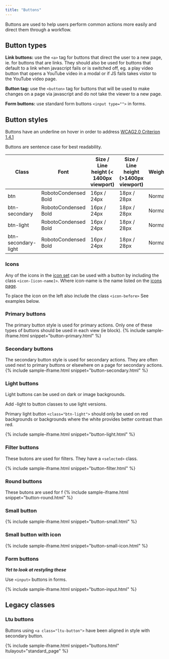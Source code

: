 ```yaml
---
title: "Buttons"
---
```


Buttons are used to help users perform common actions more easily and direct them through a workflow.

## Button types

**Link buttons:** use the `<a>` tag for buttons that direct the user to a new page, ie. for buttons that are links. They should also be used for buttons that default to a link when javascript fails or is switched off, eg. a play video button that opens a YouTube video in a modal or if JS fails takes vistor to the YouTube video page.</p>

**Button tag:** use the `<button>` tag for buttons that will be used to make changes on a page via javascript and do not take the viewer to a new page.

**Form buttons:** use standard form buttons `<input type="">` in forms.

## Button styles

Buttons have an underline on hover in order to address [WCAG2.0 Criterion 1.4.1](https://www.w3.org/TR/UNDERSTANDING-WCAG20/visual-audio-contrast-without-color.html)

Buttons are sentence case for best readability.

| Class                 | Font                 | Size / Line height \(< 1400px viewport\) | Size / Line height \(>1400px viewport\) | Weight |
|-----------------------|----------------------|------------------------------------------|-----------------------------------------|--------|
| btn                   | RobotoCondensed Bold | 16px / 24px                              | 18px / 28px                             | Normal |
| btn\-secondary        | RobotoCondensed Bold | 16px / 24px                              | 18px / 28px                             | Normal |
| btn\-light            | RobotoCondensed Bold | 16px / 24px                              | 18px / 28px                             | Normal |
| btn\-secondary\-light | RobotoCondensed Bold | 16px / 24px                              | 18px / 28px                             | Normal |

### Icons

Any of the icons in the [icon set](/foundations/icons/) can be used with a button by including the class `<icon-[icon-name]>`. Where icon-name is the name listed on the [icons page](/foundations/icons/).

To place the icon on the left also include the class `<icon-before>` See examples below.

### Primary buttons

The primary button style is used for primary actions. Only one of these types of buttons should be used in each view (ie block).
{% include sample-iframe.html snippet="button-primary.html" %}

### Secondary buttons

The secondary button style is used for secondary actions. They are often used next to primary buttons or elsewhere on a page for secondary actions.
{% include sample-iframe.html snippet="button-secondary.html" %}

### Light buttons

Light buttons can be used on dark or image backgrounds.

Add -light to button classes to use light versions.

Primary light button `<class="btn-light">` should only be used on red backgrounds or backgrounds where the white provides better contrast than red.

{% include sample-iframe.html snippet="button-light.html" %}

### Filter buttons

These butons are used for filters. They have a `<selected>` class.

{% include sample-iframe.html snippet="button-filter.html" %}

### Round buttons

These butons are used for f
{% include sample-iframe.html snippet="button-round.html" %}

### Small button

{% include sample-iframe.html snippet="button-small.html" %}

### Small button with icon

{% include sample-iframe.html snippet="button-small-icon.html" %}

### Form buttons

**_Yet to look at restyling these_**

Use `<input>` buttons in forms.

{% include sample-iframe.html snippet="button-input.html" %}

## Legacy classes

### Ltu buttons

Buttons using `<a class="ltu-button">` have been aligned in style with secondary button.

{% include sample-iframe.html snippet="buttons.html" ltulayout="standard_page" %}

